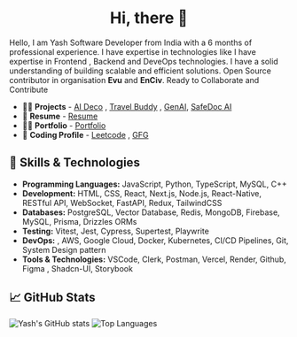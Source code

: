  
<h1 align="center">Hi, there 👋 </h1>


Hello, I am Yash Software Developer from India with a 6 months of professional experience. I have expertise in technologies like I have expertise in Frontend , Backend and DeveOps technologies. I have a solid understanding of building scalable and efficient solutions. Open Source contributor in organisation **Evu** and **EnCiv**. Ready to Collaborate and Contribute

 - 👨‍💻 **Projects** -  [AI Deco](https://ai-deco.vercel.app/) , [Travel Buddy](https://ai-trip-planner-gules.vercel.app/) , [GenAI](https://ai-image-generation-drab.vercel.app/), [SafeDoc AI](https://safe-doc-ai.vercel.app/)
 - 📍 **Resume** -  [Resume](https://drive.google.com/file/d/1rl3Py3tmiPsy35LGINg22jxXr6nYyx8_/view?usp=sharing)
 - 👨‍💻 **Portfolio** - [Portfolio](https://porfolio-gyash.vercel.app/)
 - 🌟 **Coding Profile** - [Leetcode](https://leetcode.com/u/yash_leetcode04/) , [GFG](https://www.geeksforgeeks.org/user/yashcode40/)
## 🚀 Skills & Technologies
- **Programming Languages:** JavaScript, Python, TypeScript, MySQL, C++
- **Development:** HTML, CSS, React, Next.js, Node.js, React-Native, RESTful API, WebSocket, FastAPI, Redux, TailwindCSS
- **Databases:** PostgreSQL, Vector Database, Redis, MongoDB, Firebase, MySQL, Prisma, Drizzles ORMs
- **Testing:** Vitest, Jest, Cypress, Supertest, Playwrite  
- **DevOps:** , AWS, Google Cloud, Docker, Kubernetes, CI/CD Pipelines, Git, System Design pattern
- **Tools & Technologies:** VSCode, Clerk, Postman, Vercel, Render, Github, Figma , Shadcn-UI, Storybook


## 📈 GitHub Stats
![Yash's GitHub stats](https://github-readme-stats.vercel.app/api?username=yash-1104github&show_icons=true&theme=radical)
![Top Languages](https://github-readme-stats.vercel.app/api/top-langs/?username=yash-1104github&layout=compact&theme=radical)
